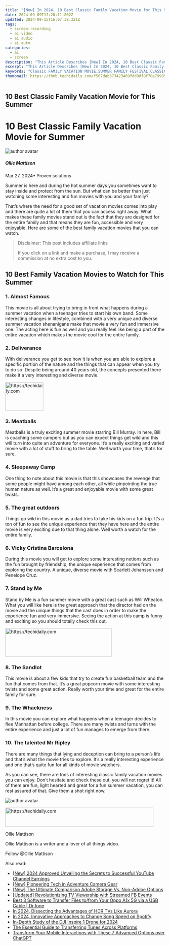 ```yaml
---
title: "[New] In 2024, 10 Best Classic Family Vacation Movie for This Summer"
date: 2024-09-09T17:28:11.802Z
updated: 2024-09-15T16:07:38.321Z
tags: 
  - screen-recording
  - ai video
  - ai audio
  - ai auto
categories: 
  - ai
  - screen
description: "This Article Describes [New] In 2024, 10 Best Classic Family Vacation Movie for This Summer"
excerpt: "This Article Describes [New] In 2024, 10 Best Classic Family Vacation Movie for This Summer"
keywords: "Classic FAMILY VACATION MOVIE,SUMMER FAMILY FESTIVAL,CLASSICS MOVIES FOR KIDS,BEST FAMILY PICTURE PLACE,SUMMER EMPTY NIGHTS,CLASSIC HOLIDAYS MOVIE,SPRING/SUMMER FAMILY CINEMA"
thumbnail: https://thmb.techidaily.com/f567dab373423469fdd9df8f70e7990588879bfed38e1184b365dd128527e555.jpg
---
```


## 10 Best Classic Family Vacation Movie for This Summer

# 10 Best Classic Family Vacation Movie for Summer

![author avatar](https://images.wondershare.com/filmora/article-images/ollie-mattison.jpg)

##### Ollie Mattison

 Mar 27, 2024• Proven solutions

 Summer is here and during the hot summer days you sometimes want to stay inside and protect from the sun. But what can be better than just watching some interesting and fun movies with you and your family?

 That’s where the need for a good set of vacation movies comes into play and there are quite a lot of them that you can access right away. What makes these family movies stand out is the fact that they are designed for the entire family and that means they are fun, accessible and very enjoyable. Here are some of the best family vacation movies that you can watch.

>  Disclaimer: This post includes affiliate links
>
>  If you click on a link and make a purchase, I may receive a commission at no extra cost to you.
>

## 10 Best Family Vacation Movies to Watch for This Summer

### 1\. Almost Famous

 This movie is all about trying to bring in front what happens during a summer vacation when a teenager tries to start his own band. Some interesting changes in lifestyle, combined with a very unique and diverse summer vacation shenanigans make that movie a very fun and immersive one. The acting here is fun as well and you really feel like being a part of the entire vacation which makes the movie cool for the entire family.

### 2\. Deliverance

 With deliverance you get to see how it is when you are able to explore a specific portion of the nature and the things that can appear when you try to do so. Despite being around 40 years old, the concepts presented there make it a very interesting and diverse movie.

<!-- affiliate ads begin -->
<a href="https://aligracehair.sjv.io/c/5597632/2115940/19272" target="_top" id="2115940">
  <img src="//a.impactradius-go.com/display-ad/19272-2115940" border="0" alt="https://techidaily.com" width="120" height="90"/>
</a>
<img height="0" width="0" src="https://aligracehair.sjv.io/i/5597632/2115940/19272" style="position:absolute;visibility:hidden;" border="0" />
<!-- affiliate ads end -->

### 3\. Meatballs

 Meatballs is a truly exciting summer movie starring Bill Murray. In here, Bill is coaching some campers but as you can expect things get wild and this will turn into quite an adventure for everyone. It’s a really exciting and varied movie with a lot of stuff to bring to the table. Well worth your time, that’s for sure.

### 4\. Sleepaway Camp

 One thing to note about this movie is that this showcases the revenge that some people might have among each other, all while pinpointing the true human nature as well. It’s a great and enjoyable movie with some great twists.

### 5\. The great outdoors

 Things go wild in this movie as a dad tries to take his kids on a fun trip. It’s a ton of fun to see the unique experience that they have here and the entire movie is very exciting due to that thing alone. Well worth a watch for the entire family.

### 6\. Vicky Cristina Barcelona

 During this movie you will get to explore some interesting notions such as the fun brought by friendship, the unique experience that comes from exploring the country. A unique, diverse movie with Scarlett Johansson and Penelope Cruz.

### 7\. Stand by Me

 Stand by Me is a fun summer movie with a great cast such as Will Wheaton. What you will like here is the great approach that the director had on the movie and the unique things that the cast does in order to make the experience fun and very immersive. Seeing the action at this camp is funny and exciting so you should totally check this out.

<!-- affiliate ads begin -->
<a href="https://aligracehair.sjv.io/c/5597632/2115948/19272" target="_top" id="2115948">
  <img src="//a.impactradius-go.com/display-ad/19272-2115948" border="0" alt="https://techidaily.com" width="336" height="90"/>
</a>
<img height="0" width="0" src="https://aligracehair.sjv.io/i/5597632/2115948/19272" style="position:absolute;visibility:hidden;" border="0" />
<!-- affiliate ads end -->

### 8\. The Sandlot

 This movie is about a few kids that try to create fun basketball team and the fun that comes from that. It’s a great popcorn movie with some interesting twists and some great action. Really worth your time and great for the entire family for sure.

### 9\. The Whackness

 In this movie you can explore what happens when a teenager decides to flee Manhattan before college. There are many twists and turns with the entire experience and just a lot of fun manages to emerge from there.

### 10\. The talented Mr Ripley

 There are many things that lying and deception can bring to a person’s life and that’s what the movie tries to explore. It’s a really interesting experience and one that’s quite fun for all kinds of movie watchers.

 As you can see, there are tons of interesting classic family vacation movies you can enjoy. Don’t hesitate and check these out, you will not regret it! All of them are fun, light hearted and great for a fun summer vacation, you can rest assured of that. Give them a shot right now.

![author avatar](https://images.wondershare.com/filmora/article-images/ollie-mattison.jpg)

<!-- affiliate ads begin -->
<a href="https://25home.pxf.io/c/5597632/2123480/16836" target="_top" id="2123480">
  <img src="//a.impactradius-go.com/display-ad/16836-2123480" border="0" alt="https://techidaily.com" width="468" height="60"/>
</a>
<img height="0" width="0" src="https://25home.pxf.io/i/5597632/2123480/16836" style="position:absolute;visibility:hidden;" border="0" />
<!-- affiliate ads end -->

Ollie Mattison

Ollie Mattison is a writer and a lover of all things video.

Follow @Ollie Mattison


<ins class="adsbygoogle"
     style="display:block"
     data-ad-format="autorelaxed"
     data-ad-client="ca-pub-7571918770474297"
     data-ad-slot="1223367746"></ins>



<ins class="adsbygoogle"
     style="display:block"
     data-ad-client="ca-pub-7571918770474297"
     data-ad-slot="8358498916"
     data-ad-format="auto"
     data-full-width-responsive="true"></ins>


<span class="atpl-alsoreadstyle">Also read:</span>
<div><ul>
<li><a href="https://youtube-docs.techidaily.com/024-approved-unveiling-the-secrets-to-successful-youtube-channel-earnings/"><u>[New] 2024 Approved Unveiling the Secrets to Successful YouTube Channel Earnings</u></a></li>
<li><a href="https://article-tips.techidaily.com/new-pioneering-tech-in-adventure-camera-gear/"><u>[New] Pioneering Tech in Adventure Camera Gear</u></a></li>
<li><a href="https://article-tips.techidaily.com/new-the-ultimate-comparison-adobe-storage-vs-non-adobe-options/"><u>[New] The Ultimate Comparison Adobe Storage Vs. Non-Adobe Options</u></a></li>
<li><a href="https://facebook-video-recording.techidaily.com/updated-revolutionizing-tv-viewership-with-streamed-fb-events/"><u>[Updated] Revolutionizing TV Viewership with Streamed FB Events</u></a></li>
<li><a href="https://blog-min.techidaily.com/best-3-software-to-transfer-files-tofrom-your-oppo-a1x-5g-via-a-usb-cable-drfone-by-drfone-transfer-from-android-transfer-from-android/"><u>Best 3 Software to Transfer Files to/from Your Oppo A1x 5G via a USB Cable | Dr.fone</u></a></li>
<li><a href="https://article-tips.techidaily.com/in-2024-dissecting-the-advantages-of-hdr-tvs-like-aurora/"><u>In 2024, Dissecting the Advantages of HDR TVs Like Aurora</u></a></li>
<li><a href="https://article-tips.techidaily.com/in-2024-innovative-approaches-to-change-song-speed-on-spotify/"><u>In 2024, Innovative Approaches to Change Song Speed on Spotify</u></a></li>
<li><a href="https://some-techniques.techidaily.com/in-depth-study-of-the-dji-inspire-1-drone-for-2024/"><u>In-Depth Study of the DJI Inspire 1 Drone for 2024</u></a></li>
<li><a href="https://extra-hints.techidaily.com/the-essential-guide-to-transferring-tunes-across-platforms/"><u>The Essential Guide to Transferring Tunes Across Platforms</u></a></li>
<li><a href="https://tech-hub.techidaily.com/transform-your-mobile-interactions-with-these-7-advanced-options-over-chatgpt/"><u>Transform Your Mobile Interactions with These 7 Advanced Options over ChatGPT</u></a></li>
</ul></div>


